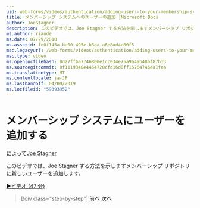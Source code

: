 ```yaml
---
uid: web-forms/videos/authentication/adding-users-to-your-membership-system
title: メンバーシップ システムへのユーザーの追加 |Microsoft Docs
author: JoeStagner
description: このビデオでは、Joe Stagner する方法を示しますメンバーシップ リポジトリに新しいユーザーを追加します。
ms.author: riande
ms.date: 07/29/2010
ms.assetid: fc0f145a-ba00-495e-b8aa-a6e8ad4e80f5
msc.legacyurl: /web-forms/videos/authentication/adding-users-to-your-membership-system
msc.type: video
ms.openlocfilehash: 0d27ffba7746800e1cc034e75a964ab48bf87b33
ms.sourcegitcommit: 0f1119340e4464720cfd16d0ff15764746ea1fea
ms.translationtype: MT
ms.contentlocale: ja-JP
ms.lasthandoff: 04/09/2019
ms.locfileid: "59393952"
---
```

# <a name="adding-users-to-your-membership-system"></a>メンバーシップ システムにユーザーを追加する

によって[Joe Stagner](https://github.com/JoeStagner)

このビデオでは、Joe Stagner する方法を示しますメンバーシップ リポジトリに新しいユーザーを追加します。

[&#9654;ビデオ (47 分)](https://channel9.msdn.com/Blogs/ASP-NET-Site-Videos/adding-users-to-your-membership-system)

> [!div class="step-by-step"]
> [前へ](validating-users-with-the-login-control.md)
> [次へ](logging-users-into-your-membership-system.md)
